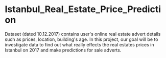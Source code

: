 # Istanbul_Real_Estate_Price_Prediction
Dataset (dated 10.12.2017) contains user's online real estate advert details such as prices, location, building's age. In this project, our goal will be to investigate data to find out what really effects the real estates prices in Istanbul on 2017 and make predictions for sale adverts.
